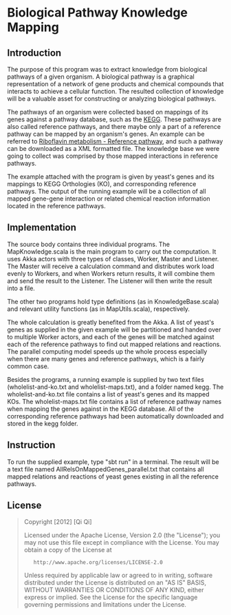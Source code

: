 Biological Pathway Knowledge Mapping
==========

## Introduction

The purpose of this program was to extract knowledge from biological pathways of a given organism. A biological pathway is a graphical representation of a  network of gene products and chemical compounds that interacts to achieve a cellular function. The resulted collection of knowledge will be a valuable asset for constructing or analyzing biological pathways.

The pathways of an organism  were collected based on mappings of its genes against a pathway database, such as the [KEGG](http://www.genome.jp/kegg/kegg2.html). These pathways are also called reference pathways, and there maybe only a part of a reference pathway can be mapped by an organism's genes. An example can be referred to [Riboflavin metabolism - Reference pathway](http://www.genome.jp/kegg-bin/show_pathway?ko00740), and such a pathway can be downloaded as a XML formatted file.  The knowledge base we were going to collect was comprised by those mapped interactions in reference pathways.

The example attached with the program is given by yeast's genes and its mappings to KEGG Orthologies (KO), and corresponding reference pathways. The output of the running example will be a collection of all mapped gene-gene interaction or related chemical reaction information located in the reference pathways.


## Implementation

The source body contains three individual programs. The MapKnowledge.scala is the main program to carry out the computation. It uses Akka actors with three types of classes, Worker, Master and Listener. The Master will receive a calculation command and distributes work load evenly to Workers, and when Workers return results, it will combine them and send the result to the Listener. The Listener will then write the result into a file. 

The other two programs hold type definitions (as in KnowledgeBase.scala) and relevant utility functions (as in MapUtils.scala), respectively. 

The whole calculation is greatly benefited from the Akka. A list of yeast's genes as supplied in the given example will be partitioned and handed over to multiple Worker actors, and each of the genes will be matched against each of the reference pathways to find out mapped relations and reactions. The parallel computing model speeds up the whole process especially when there are many genes and reference pathways, which is a fairly common case.

Besides the programs, a running example is supplied by two text files (wholelist-and-ko.txt and wholelist-maps.txt), and a folder named kegg. The wholelist-and-ko.txt file contains a list of yeast's genes and its mapped KOs. The wholelist-maps.txt file contains a list of reference pathway names when mapping the genes against in the KEGG database. All of the corresponding reference pathways had been automatically downloaded and stored in the kegg folder.


## Instruction

To run the supplied example, type "sbt run" in a terminal. The result will be a text file named AllRelsOnMappedGenes_parallel.txt that contains all mapped relations and reactions of yeast genes existing in all the reference pathways.


## License

> Copyright [2012] [Qi Qi]
> 
>    Licensed under the Apache License, Version 2.0 (the "License");
>    you may not use this file except in compliance with the License.
>    You may obtain a copy of the License at
> 
>        http://www.apache.org/licenses/LICENSE-2.0
> 
>    Unless required by applicable law or agreed to in writing, software
>    distributed under the License is distributed on an "AS IS" BASIS,
>    WITHOUT WARRANTIES OR CONDITIONS OF ANY KIND, either express or implied.
>    See the License for the specific language governing permissions and
>    limitations under the License.
